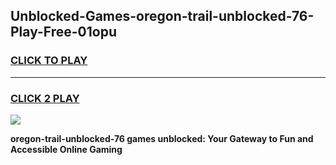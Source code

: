 
## Unblocked-Games-oregon-trail-unblocked-76-Play-Free-01opu
<h3>
<a href="https://premium76.site?title=oregon-trail-unblocked-76&ref=20M">CLICK TO PLAY</a></h3>
<hr>

<h3>
<a href="https://premium76.site?title=oregon-trail-unblocked-76&ref=20M">CLICK 2 PLAY</a>
  
</h3>

<a href="https://premium76.site?title=oregon-trail-unblocked-76&ref=19M"><img src="https://clearcache.store/games.png"></a>


**oregon-trail-unblocked-76 games unblocked: Your Gateway to Fun and Accessible Online Gaming**
